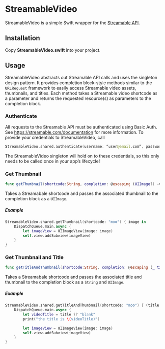 # StreamableVideo
StreamableVideo is a simple Swift wrapper for the [Streamable API](https://streamable.com/documentation).

## Installation
Copy **StreamableVideo.swift** into your project.

## Usage
StreamableVideo abstracts out Streamable API calls and uses the singleton design pattern. It provides completion block-style methods similar to the `URLRequest` framework to easily access Streamable video assets, thumbnails, and titles. Each method takes a Streamable video shortcode as a parameter and returns the requested resource(s) as parameters to the completion block.

### Authenticate
All requests to the Streamable API must be authenticated using Basic Auth. See https://streamable.com/documentation for more information. To provide your credentials to StreamableVideo, call
```swift
StreamableVideo.shared.authenticate(username: “user@email.com”, password: “Pa$$word”)
```
The StreamableVideo singleton will hold on to these credentials, so this only needs to be called once in your app’s lifecycle!

### Get Thumbnail
```swift
func getThumbnail(shortcode:String, completion: @escaping (UIImage?) -> ())
```
Takes a Streamabale shortcode and passes the associated thumbnail to the completion block as a `UIImage`.

##### Example
```swift
StreamableVideo.shared.getThumbnail(shortcode: "moo") { image in
    DispatchQueue.main.async {
        let imageView = UIImageView(image: image)
        self.view.addSubview(imageView)
    }
}
```

### Get Thumbnail and Title
```swift
func getTitleAndThumbnail(shortcode:String, completion: @escaping (_ title:String?, _ thumbnail:UIImage?) -> ())
```
Takes a Streamabale shortcode and passes the associated title and thumbnail to the completion block as a `String` and `UIImage`.

##### Example
```swift
StreamableVideo.shared.getTitleAndThumbnail(shortcode: "moo") { (title, image) in
    DispatchQueue.main.async {
    	let videoTitle = title ?? "blank"
        print("the title is \(videoTitle)")
        
        let imageView = UIImageView(image: image)
        self.view.addSubview(imageView)
    }
}
```